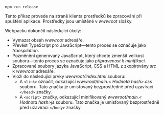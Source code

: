 ```console
npm run release
```

Tento příkaz provede na straně klienta prostředků ke zpracování při spuštění aplikace. Prostředky jsou umístěné v *wwwroot* složky.

Webpacku dokončit následující úkoly:

* Vymazat obsah *wwwroot* adresáře.
* Převést TypeScript pro JavaScript&mdash;tento proces se označuje jako *transpilation*.
* Pozměnění generovaný JavaScript, který chcete zmenšit velikost souboru&mdash;tento proces se označuje jako *připravenost k minifikaci*.
* Zpracované soubory jazyka JavaScript, CSS a HTML z zkopírovány *src* k *wwwroot* adresáře.
* Vloží do následující prvky *wwwroot/index.html* souboru:
    * A `<link>` označit, odkazující *wwwroot/main.\< Hodnota hash\>.css* souboru. Tato značka je umisťovaný bezprostředně před uzavírací `</head>` značky.
    * A `<script>` značky, odkazující minifikovaný *wwwroot/main.\< Hodnota hash\>js* souboru. Tato značka je umisťovaný bezprostředně před uzavírací `</body>` značky.
